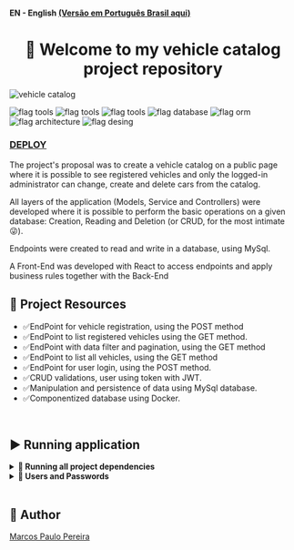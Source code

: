 #### EN - English [(Versão em Português Brasil aqui)](https://github.com/m4rcos-dev/FullStack-vehicle-catalog/blob/main/README_pt-br.md)

<h1 align="center">🎉 Welcome to my vehicle catalog project repository </h1>

![vehicle catalog](https://user-images.githubusercontent.com/104791582/228703451-681772cd-c984-401f-9481-67024a082ee7.gif)

![flag tools](https://img.shields.io/badge/Tools-%20Docker%20|%20.NET-9cf) ![flag tools](https://img.shields.io/badge/Languages-JavaScript%20|%20C%23-yellow) ![flag tools](https://img.shields.io/badge/Frameworks-Identity%20|%20JWT%20|%20React-yelow) ![flag database](https://img.shields.io/badge/Database-MySql-green) ![flag orm](https://img.shields.io/badge/ORM-Entity-blue) ![flag architecture](https://img.shields.io/badge/Architecture-P.O.O%20|%20MSC-orange) ![flag desing](https://img.shields.io/badge/Design%20Patterns-S.O.L.I.D-brown)

### [DEPLOY](https://karsshop.bohr.io/)

<p>The project's proposal was to create a vehicle catalog on a public page where it is possible to see registered vehicles and only the logged-in administrator can change, create and delete cars from the catalog.</p>
<p>All layers of the application (Models, Service and Controllers) were developed where it is possible to perform the basic operations on a given database: Creation, Reading and Deletion (or CRUD, for the most intimate 😜).</p >
<p>Endpoints were created to read and write in a database, using MySql.</p>
<p>A Front-End was developed with React to access endpoints and apply business rules together with the Back-End</p>

## 🔨 Project Resources

<ul>
<li>✅EndPoint for vehicle registration, using the POST method</li>
<li>✅EndPoint to list registered vehicles using the GET method.</li>
<li>✅EndPoint with data filter and pagination, using the GET method</li>
<li>✅EndPoint to list all vehicles, using the GET method</li>
<li>✅EndPoint for user login, using the POST method.</li>
<li>✅CRUD validations, user using token with JWT.</li>
<li>✅Manipulation and persistence of data using MySql database.</li>
<li>✅Componentized database using Docker.</li>
</ul>
<br>

## ▶️ Running application

<details>
   <summary><strong>🐳 Running all project dependencies</strong></summary><br />

   **⚠️ Before starting, your docker-compose needs to be at version 1.29 or higher. [See here](https://www.digitalocean.com/community/tutorials/how-to-install-and-use-docker-compose-on-ubuntu-20-04-en) or [in the documentation](https ://docs.docker.com/compose/install/) how to install it. In the first article, you can replace where you are with `1.26.0` with `1.29.2`.**

> ℹ️ Run the `backend`, `frontend` and `db` services with the command:
```
  docker-compose up -d --build
```
   - Remember to stop `mysql` if you are using it locally on the default port (`3306`), or adapt it, if you want to use the application in containers;

   - These services will initialize a container named `backend_vheicles_catalog`, `fontend_vheicles_catalog` and another named `db_vheicles_catalog`;

   - From here you can access the application at `http://localhost:3000`;

   - The back-end endpoints are found at `http://localhost:5099`;

   - **⚠️ Attention:** Do not run the npm audit fix command! It updates several project dependencies, and this update causes conflicts.

   - ✨ **Tip:** The `Remote - Containers` extension is indicated so that you can develop your application in the Docker container directly in VS Code, as you do with your local files.

   <img src="https://user-images.githubusercontent.com/104791582/213542711-a092f145-a6e3-4172-89f4-417379cfefae.png" width="800px" >

</details>
<details>
   <summary><strong>🏦 Users and Passwords</strong></summary><br />

   The application has a pre-registered default user and password and with its admin permissions activated in the bank. Use to test the application.

   > Email: admin@admin.com

   > Password: @Admin123

   The database uses docker already with the environment and data persistence variables, but below are the variables for a local configuration.

   ```
       MYSQL_DATABASE: vehicleCatalog
       MYSQL_USER: root
       MYSQL_PASSWORD: password
       MYSQL_HOST: localhost
       MYSQL_ROOT_PASSWORD: password
   ```
</details>
</br>

## 🧔 Author

<div class="badge-base LI-profile-badge" data-locale="en_US" data-size="medium" data-theme="dark" data-type="VERTICAL" data-vanity="dev-marcospaulo " data-version="v1"><a class="badge-base__link LI-simple-link" href="https://br.linkedin.com/in/dev-marcospaulo?trk=profile-badge">Marcos Paulo Pereira</a></div>
